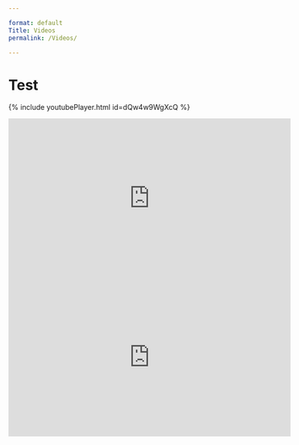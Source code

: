 ```yaml
---

format: default
Title: Videos
permalink: /Videos/

---
```

# Test


{% include youtubePlayer.html id=dQw4w9WgXcQ %}

<iframe width="560" height="315" src="https://www.youtube.com/embed/dQw4w9WgXcQ" title="YouTube video player" frameborder="0" allow="accelerometer; autoplay; clipboard-write; encrypted-media; gyroscope; picture-in-picture" allowfullscreen></iframe>


<iframe width="560" height="315" src="https://www.youtube.com/embed/90X5NJleYJQ" title="YouTube video player" frameborder="0" allow="accelerometer; autoplay; clipboard-write; encrypted-media; gyroscope; picture-in-picture" allowfullscreen></iframe>


